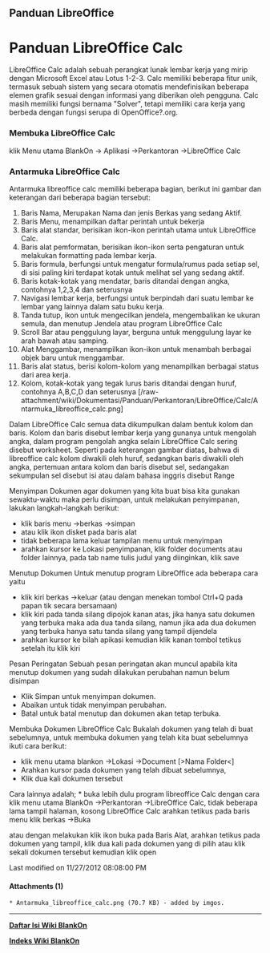 ## Panduan LibreOffice
# Panduan LibreOffice Calc
LibreOffice Calc adalah sebuah perangkat lunak lembar kerja yang mirip dengan
Microsoft Excel atau Lotus 1-2-3. Calc memiliki beberapa fitur unik, termasuk
sebuah sistem yang secara otomatis mendefinisikan beberapa elemen grafik sesuai
dengan informasi yang diberikan oleh pengguna. Calc masih memiliki fungsi
bernama "Solver", tetapi memiliki cara kerja yang berbeda dengan fungsi serupa
di OpenOffice?.org.

### Membuka LibreOffice Calc
klik Menu utama BlankOn -> Aplikasi ->Perkantoran ->LibreOffice Calc

### Antarmuka LibreOffice Calc
Antarmuka libreoffice calc memiliki beberapa bagian, berikut ini gambar dan
keterangan dari beberapa bagian tersebut:
  1. Baris Nama, Merupakan Nama dan jenis Berkas yang sedang Aktif.
  2. Baris Menu, menampilkan daftar perintah untuk bekerja
  3. Baris alat standar, berisikan ikon-ikon perintah utama untuk LibreOffice
      Calc.
  4. Baris alat pemformatan, berisikan ikon-ikon serta pengaturan untuk
      melakukan formatting pada lembar kerja.
  5. Baris formula, berfungsi untuk mengatur formula/rumus pada setiap sel, di
      sisi paling kiri terdapat kotak untuk melihat sel yang sedang aktif.
  6. Baris kotak-kotak yang mendatar, baris ditandai dengan angka, contohnya
      1,2,3,4 dan seterusnya
  7. Navigasi lembar kerja, berfungsi untuk berpindah dari suatu lembar ke
      lembar yang lainnya dalam satu buku kerja.
  8. Tanda tutup, ikon untuk mengecilkan jendela, mengembalikan ke ukuran
      semula, dan menutup Jendela atau program LibreOffice Calc
  9. Scroll Bar atau penggulung layar, berguna untuk menggulung layar ke arah
      bawah atau samping.
  10. Alat Menggambar, menampilkan ikon-ikon untuk menambah berbagai objek baru
      untuk menggambar.
  11. Baris alat status, berisi kolom-kolom yang menampilkan berbagai status
      dari area kerja.
  12. Kolom, kotak-kotak yang tegak lurus baris ditandai dengan huruf,
      contohnya A,B,C,D dan seterusnya
[/raw-attachment/wiki/Dokumentasi/Panduan/Perkantoran/LibreOffice/Calc/Antarmuka_libreoffice_calc.png]

Dalam LibreOffice Calc semua data dikumpulkan dalam bentuk kolom dan baris.
Kolom dan baris disebut lembar kerja yang gunanya untuk mengolah angka, dalam
program pengolah angka selain LibreOffice Calc sering disebut worksheet.
Seperti pada keterangan gambar diatas, bahwa di libreoffice calc kolom diwakili
oleh huruf, sedangkan baris diwakili oleh angka, pertemuan antara kolom dan
baris disebut sel, sedangakan sekumpulan sel disebut isi atau dalam bahasa
inggris disebut Range

Menyimpan Dokumen agar dokumen yang kita buat bisa kita gunakan sewaktu-waktu
maka perlu disimpan, untuk melakukan penyimpanan, lakukan langkah-langkah
berikut:
   * klik baris menu ->berkas ->simpan
   * atau klik ikon disket pada baris alat
   * tidak beberapa lama keluar tampilan menu untuk menyimpan
   * arahkan kursor ke Lokasi penyimpanan, klik folder documents atau folder
      lainnya, pada tab name tulis judul yang diinginkan, klik save

Menutup Dokumen Untuk menutup program LibreOffice ada beberapa cara yaitu
   * klik kiri berkas ->keluar (atau dengan menekan tombol Ctrl+Q pada papan
     tik secara bersamaan)
   * klik kiri pada tanda silang dipojok kanan atas, jika hanya satu dokumen
     yang terbuka maka ada dua tanda silang, namun jika ada dua dokumen yang
     terbuka hanya satu tanda silang yang tampil dijendela
   * arahkan kursor ke bilah apikasi kemudian klik kanan tombol tetikus
      setelah itu klik kiri

Pesan Peringatan Sebuah pesan peringatan akan muncul apabila kita menutup
dokumen yang sudah dilakukan perubahan namun belum disimpan
   * Klik Simpan untuk menyimpan dokumen.
   * Abaikan untuk tidak menyimpan perubahan.
   * Batal untuk batal menutup dan dokumen akan tetap terbuka.

Membuka Dokumen LibreOffice Calc Bukalah dokumen yang telah di buat
sebelumnya, untuk membuka dokumen yang telah kita buat sebelumnya ikuti cara
berikut:
   * klik menu utama blankon ->Lokasi ->Document [>Nama Folder<]
   * Arahkan kursor pada dokumen yang telah dibuat sebelumnya,
   * Klik dua kali dokumen tersebut

Cara lainnya adalah;
    * buka lebih dulu program libreoffice Calc dengan cara klik menu utama
      BlankOn ->Perkantoran ->LibreOffice Calc, tidak beberapa lama tampil
      halaman, kosong LibreOffice Calc arahkan tetikus pada baris menu klik
      berkas ->Buka

atau dengan melakukan klik ikon buka pada Baris Alat, arahkan tetikus pada
dokumen yang tampil, klik dua kali pada dokumen yang di pilih atau klik sekali
dokumen tersebut kemudian klik open

Last modified on 11/27/2012 08:08:00 PM

#### Attachments (1)
    * Antarmuka_libreoffice_calc.png​ (70.7 KB) - added by imgos.
 
---
[**Daftar Isi Wiki BlankOn**](/DaftarIsi/README.md)
 
[**Indeks Wiki BlankOn**](/Indeks.md)
